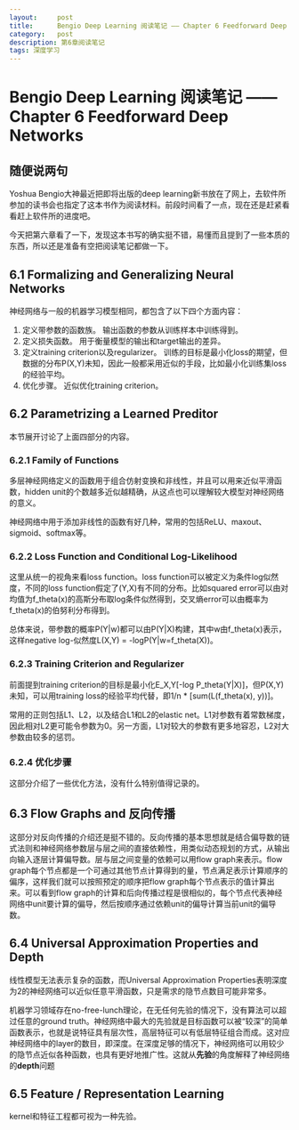 ```yaml
---
layout:     post
title:      Bengio Deep Learning 阅读笔记 —— Chapter 6 Feedforward Deep Networks
category:   post
description: 第6章阅读笔记
tags: 深度学习 
---
```

# Bengio Deep Learning 阅读笔记 —— Chapter 6 Feedforward Deep Networks
## 随便说两句
Yoshua Bengio大神最近把即将出版的deep learning新书放在了网上，去软件所参加的读书会也指定了这本书作为阅读材料。前段时间看了一点，现在还是赶紧看看赶上软件所的进度吧。

今天把第六章看了一下，发现这本书写的确实挺不错，易懂而且提到了一些本质的东西，所以还是准备有空把阅读笔记都做一下。

## 6.1 Formalizing and Generalizing Neural Networks
神经网络与一般的机器学习模型相同，都包含了以下四个方面内容：

1. 定义带参数的函数族。 输出函数的参数从训练样本中训练得到。
2. 定义损失函数。 用于衡量模型的输出和target输出的差异。
3. 定义training criterion以及regularizer。 训练的目标是最小化loss的期望，但数据的分布P(X,Y)未知，因此一般都采用近似的手段，比如最小化训练集loss的经验平均。
4. 优化步骤。 近似优化training criterion。


## 6.2 Parametrizing a Learned Preditor
本节展开讨论了上面四部分的内容。

### 6.2.1 Family of Functions
多层神经网络定义的函数用于组合仿射变换和非线性，并且可以用来近似平滑函数，hidden unit的个数越多近似越精确，从这点也可以理解较大模型对神经网络的意义。

神经网络中用于添加非线性的函数有好几种，常用的包括ReLU、maxout、sigmoid、softmax等。

### 6.2.2 Loss Function and Conditional Log-Likelihood
这里从统一的视角来看loss function。loss function可以被定义为条件log似然度，不同的loss function假定了(Y,X)有不同的分布。比如squared error可以由对均值为f\_theta(x)的高斯分布取log条件似然得到，交叉熵error可以由概率为f\_theta(x)的伯努利分布得到。

总体来说，带参数的概率P(Y|w)都可以由P(Y|X)构建，其中w由f\_theta(x)表示，这样negative log-似然度L(X,Y) = -logP(Y|w=f\_theta(X))。

### 6.2.3 Training Criterion and Regularizer
前面提到training criterion的目标是最小化E_X,Y[-log P_theta(Y|X)]，但P(X,Y)未知，可以用training loss的经验平均代替，即1/n * [sum(L(f_theta(x), y))]。

常用的正则包括L1、L2，以及结合L1和L2的elastic net。L1对参数有着常数梯度，因此相对L2更可能令参数为0。另一方面，L1对较大的参数有更多地容忍，L2对大参数由较多的惩罚。

### 6.2.4 优化步骤
这部分介绍了一些优化方法，没有什么特别值得记录的。

## 6.3 Flow Graphs and 反向传播
这部分对反向传播的介绍还是挺不错的。反向传播的基本思想就是结合偏导数的链式法则和神经网络参数层与层之间的直接依赖性，用类似动态规划的方式，从输出向输入逐层计算偏导数。层与层之间变量的依赖可以用flow graph来表示。flow graph每个节点都是一个可通过其他节点计算得到的量，节点满足表示计算顺序的偏序，这样我们就可以按照预定的顺序把flow graph每个节点表示的值计算出来。可以看到flow graph的计算和后向传播过程是很相似的，每个节点代表神经网络中unit要计算的偏导，然后按顺序通过依赖unit的偏导计算当前unit的偏导数。

## 6.4 Universal Approximation Properties and Depth
线性模型无法表示复杂的函数，而Universal Approximation Properties表明深度为2的神经网络可以近似任意平滑函数，只是需求的隐节点数目可能非常多。

机器学习领域存在no-free-lunch理论，在无任何先验的情况下，没有算法可以超过任意的ground truth。神经网络中最大的先验就是目标函数可以被“较深”的简单函数表示，也就是说特征具有层次性，高层特征可以有低层特征组合而成。这对应神经网络中的layer的数目，即深度。在深度足够的情况下，神经网络可以用较少的隐节点近似各种函数，也具有更好地推广性。这就从**先验**的角度解释了神经网络的**depth**问题

## 6.5 Feature / Representation Learning
kernel和特征工程都可视为一种先验。



